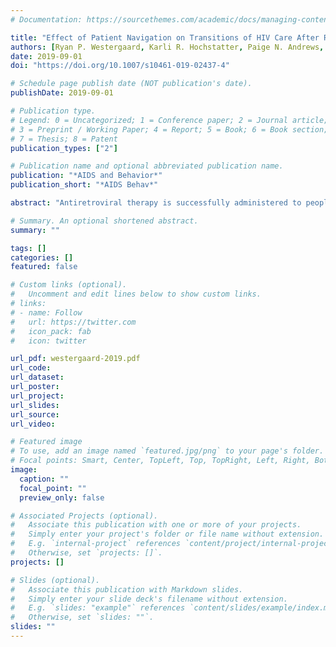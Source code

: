 ```yaml
---
# Documentation: https://sourcethemes.com/academic/docs/managing-content/

title: "Effect of Patient Navigation on Transitions of HIV Care After Release from Prison: A Retrospective Cohort Study"
authors: [Ryan P. Westergaard, Karli R. Hochstatter, Paige N. Andrews, Danielle Kahn, Casey L. Schumann, Alec E. Winzenried, Ajay K. Sethi, Ronald E. Gangnon, James M. Sosman]
date: 2019-09-01
doi: "https://doi.org/10.1007/s10461-019-02437-4"

# Schedule page publish date (NOT publication's date).
publishDate: 2019-09-01

# Publication type.
# Legend: 0 = Uncategorized; 1 = Conference paper; 2 = Journal article;
# 3 = Preprint / Working Paper; 4 = Report; 5 = Book; 6 = Book section;
# 7 = Thesis; 8 = Patent
publication_types: ["2"]

# Publication name and optional abbreviated publication name.
publication: "*AIDS and Behavior*"
publication_short: "*AIDS Behav*"

abstract: "Antiretroviral therapy is successfully administered to people living with HIV while they are incarcerated in most US prison systems, but interruptions in treatment are common after people are released. We undertook an observational cohort study designed to examine the clinical and psychosocial factors that influence linkage to HIV care and viral suppression after release from a single state prison system. In this report we describe baseline characteristics and 6-month post-incarceration HIV care outcomes for 170 individuals in Wisconsin. Overall, 114 (67%) individuals were linked to outpatient HIV care within 180 days of release from prison, and of these, 90 (79%) were observed to have HIV viral suppression when evaluated in the community. The strongest predictor of linkage to care in this study was participation in a patient navigation program: Those who received patient navigation were linked to care 84% of the time, compared to 60% of the individuals who received only standard release planning (adjusted OR 3.69, 95% CI 1.24, 10.96; P < 0.01). Findings from this study demonstrate that building and maintaining intensive patient navigation programs that support individuals releasing from prison is beneficial for improving transitions in HIV care."

# Summary. An optional shortened abstract.
summary: ""

tags: []
categories: []
featured: false

# Custom links (optional).
#   Uncomment and edit lines below to show custom links.
# links:
# - name: Follow
#   url: https://twitter.com
#   icon_pack: fab
#   icon: twitter

url_pdf: westergaard-2019.pdf
url_code:
url_dataset:
url_poster:
url_project:
url_slides:
url_source:
url_video:

# Featured image
# To use, add an image named `featured.jpg/png` to your page's folder. 
# Focal points: Smart, Center, TopLeft, Top, TopRight, Left, Right, BottomLeft, Bottom, BottomRight.
image:
  caption: ""
  focal_point: ""
  preview_only: false

# Associated Projects (optional).
#   Associate this publication with one or more of your projects.
#   Simply enter your project's folder or file name without extension.
#   E.g. `internal-project` references `content/project/internal-project/index.md`.
#   Otherwise, set `projects: []`.
projects: []

# Slides (optional).
#   Associate this publication with Markdown slides.
#   Simply enter your slide deck's filename without extension.
#   E.g. `slides: "example"` references `content/slides/example/index.md`.
#   Otherwise, set `slides: ""`.
slides: ""
---
```

